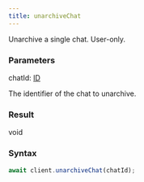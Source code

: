 ```yaml
---
title: unarchiveChat
---
```


Unarchive a single chat. User-only.


### Parameters 

<div class="flex flex-col gap-3"><div><div class="font-mono" id="p_chatId" data-anchor><span class="font-bold">chatId</span><span class="opacity-50">:</span> <a href="/gh/types/id"  >ID</a></div><div class="pl-3"><div class="no-margin">

The identifier of the chat to unarchive.

</div></div></div></div>

### Result 

<div class="font-mono"><span>void</span></div>

### Syntax

```ts
await client.unarchiveChat(chatId);
```



